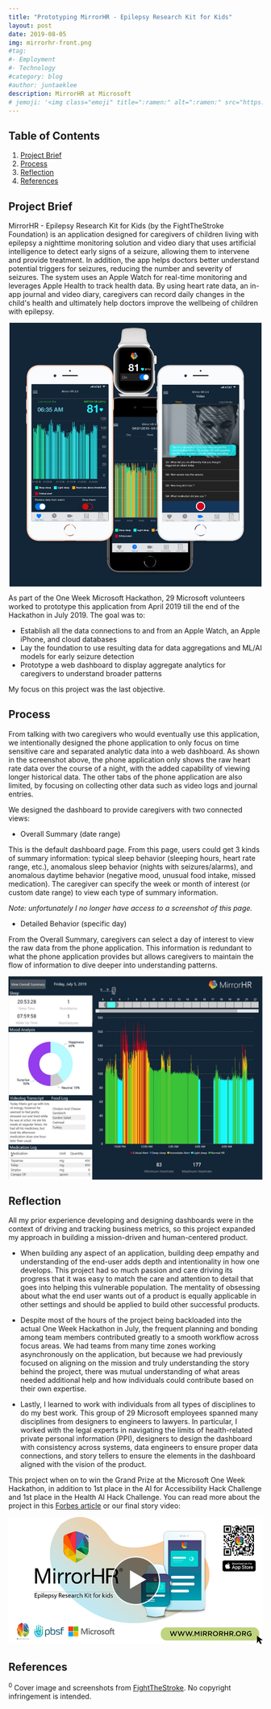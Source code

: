 ```yaml
---
title: "Prototyping MirrorHR - Epilepsy Research Kit for Kids"
layout: post
date: 2019-08-05
img: mirrorhr-front.png
#tag:
#- Employment
#- Technology
#category: blog
#author: juntaeklee
description: MirrorHR at Microsoft
# jemoji: '<img class="emoji" title=":ramen:" alt=":ramen:" src="https://assets.raw.githubusercontent.com/images/icons/emoji/unicode/1f35c.png" height="20" width="20" align="absmiddle">'
---
```


## Table of Contents
1. [Project Brief](#project-brief)
2. [Process](#process)
3. [Reflection](#reflection)
4. [References](#references)

## Project Brief

MirrorHR - Epilepsy Research Kit for Kids (by the FightTheStroke Foundation) is an application designed for caregivers of children living with epilepsy a nighttime monitoring solution and video diary that uses artificial intelligence to detect early signs of a seizure, allowing them to intervene and provide treatment. In addition, the app helps doctors better understand potential triggers for seizures, reducing the number and severity of seizures. The system uses an Apple Watch for real-time monitoring and leverages Apple Health to track health data. By using heart rate data, an in-app journal and video diary, caregivers can record daily changes in the child's health and ultimately help doctors improve the wellbeing of children with epilepsy.

<p align="center">
    <img align="center" src="/assets/img/mirrorhr-demo.jpeg" width="500">
</p>

As part of the One Week Microsoft Hackathon, 29 Microsoft volunteers worked to prototype this application from April 2019 till the end of the Hackathon in July 2019. The goal was to:
 - Establish all the data connections to and from an Apple Watch, an Apple iPhone, and cloud databases
 - Lay the foundation to use resulting data for data aggregations and ML/AI models for early seizure detection
 - Prototype a web dashboard to display aggregate analytics for caregivers to understand broader patterns

My focus on this project was the last objective. 

## Process

From talking with two caregivers who would eventually use this application, we intentionally designed the phone application to only focus on time sensitive care and separated analytic data into a web dashboard. As shown in the screenshot above, the phone application only shows the raw heart rate data over the course of a night, with the added capability of viewing longer historical data. The other tabs of the phone application are also limited, by focusing on collecting other data such as video logs and journal entries. 

We designed the dashboard to provide caregivers with two connected views: 
 - Overall Summary (date range)

This is the default dashboard page. From this page, users could get 3 kinds of summary information: typical sleep behavior (sleeping hours, heart rate range, etc.), anomalous sleep behavior (nights with seizures/alarms), and anomalous daytime behavior (negative mood, unusual food intake, missed medication). The caregiver can specify the week or month of interest (or custom date range) to view each type of summary information.

*Note: unfortunately I no longer have access to a screenshot of this page.*

 - Detailed Behavior (specific day)

 From the Overall Summary, caregivers can select a day of interest to view the raw data from the phone application. This information is redundant to what the phone application provides but allows caregivers to maintain the flow of information to dive deeper into understanding patterns. 

<p align="center">
    <img align="center" src="/assets/img/mirrorhr-dashboard-ss.jpeg">
</p>

## Reflection

All my prior experience developing and designing dashboards were in the context of driving and tracking business metrics, so this project expanded my approach in building a mission-driven and human-centered product.

 - When building any aspect of an application, building deep empathy and understanding of the end-user adds depth and intentionality in how one develops. This project had so much passion and care driving its progress that it was easy to match the care and attention to detail that goes into helping this vulnerable population. The mentality of obsessing about what the end user wants out of a product is equally applicable in other settings and should be applied to build other successful products. 

 - Despite most of the hours of the project being backloaded into the actual One Week Hackathon in July, the frequent planning and bonding among team members contributed greatly to a smooth workflow across focus areas. We had teams from many time zones working asynchronously on the application, but because we had previously focused on aligning on the mission and truly understanding the story behind the project, there was mutual understanding of what areas needed additional help and how individuals could contribute based on their own expertise. 

 - Lastly, I learned to work with individuals from all types of disciplines to do my best work. This group of 29 Microsoft employees spanned many disciplines from designers to engineers to lawyers. In particular, I worked with the legal experts in navigating the limits of health-related private personal information (PPI), designers to design the dashboard with consistency across systems, data engineers to ensure proper data connections, and story tellers to ensure the elements in the dashboard aligned with the vision of the product. 

 This project when on to win the Grand Prize at the Microsoft One Week Hackathon, in addition to 1st place in the AI for Accessibility Hack Challenge and 1st place in the Health AI Hack Challenge. You can read more about the project in this [Forbes article](https://www.forbes.com/sites/afdhelaziz/2020/09/15/the-mirrorhr-project-how-a-team-of-microsoft-employees-created-an-early-warning-system-for-kids-with-epilepsy/?sh=5adb0cc86e6f) or our final story video:

<p align="center">
    <a href="https://youtu.be/3l8fWDcyDE8"><img src="/assets/img/mirrorhr-play.png" width="600"></a>
</p>

## References

<sup>0</sup> Cover image and screenshots from [FightTheStroke](https://www.fightthestroke.org/mirrorhr-eng). No copyright infringement is intended.
